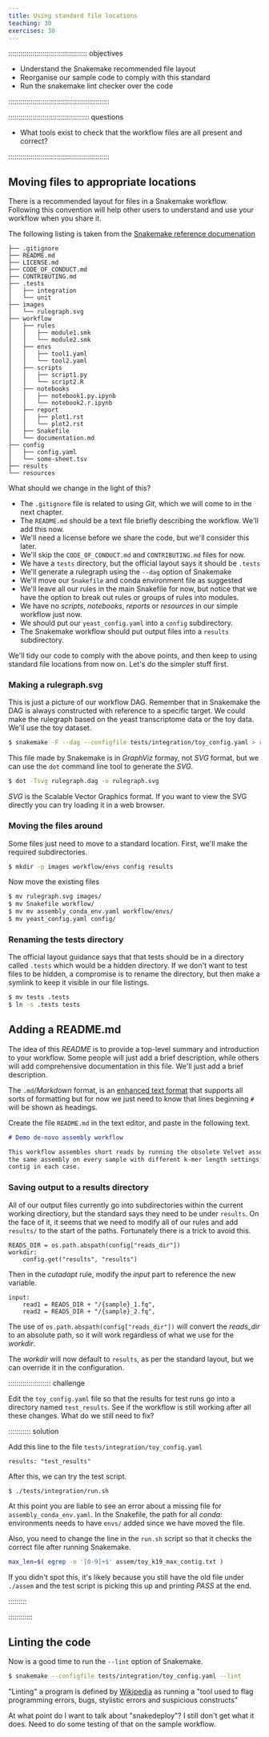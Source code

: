 ```yaml
---
title: Using standard file locations
teaching: 30
exercises: 30
---
```


::::::::::::::::::::::::::::::::::::::: objectives

- Understand the Snakemake recommended file layout
- Reorganise our sample code to comply with this standard
- Run the snakemake lint checker over the code

::::::::::::::::::::::::::::::::::::::::::::::::::

:::::::::::::::::::::::::::::::::::::::: questions

- What tools exist to check that the workflow files are all present and correct?

::::::::::::::::::::::::::::::::::::::::::::::::::

## Moving files to appropriate locations

There is a recommended layout for files in a Snakemake workflow. Following this convention will
help other users to understand and use your workflow when you share it.

The following listing is taken from the [Snakemake reference documenation](
https://snakemake.readthedocs.io/en/stable/snakefiles/deployment.html)

```
├── .gitignore
├── README.md
├── LICENSE.md
├── CODE_OF_CONDUCT.md
├── CONTRIBUTING.md
├── .tests
│   ├── integration
│   └── unit
├── images
│   └── rulegraph.svg
├── workflow
│   ├── rules
│   │   ├── module1.smk
│   │   └── module2.smk
│   ├── envs
│   │   ├── tool1.yaml
│   │   └── tool2.yaml
│   ├── scripts
│   │   ├── script1.py
│   │   └── script2.R
│   ├── notebooks
│   │   ├── notebook1.py.ipynb
│   │   └── notebook2.r.ipynb
│   ├── report
│   │   ├── plot1.rst
│   │   └── plot2.rst
│   ├── Snakefile
│   └── documentation.md
├── config
│   ├── config.yaml
│   └── some-sheet.tsv
├── results
└── resources
```

What should we change in the light of this?

* The `.gitignore` file is related to using *Git*, which we will come to in the next chapter.
* The `README.md` should be a text file briefly describing the workflow. We'll add this now.
* We'll need a license before we share the code, but we'll consider this later.
* We'll skip the `CODE_OF_CONDUCT.md` and `CONTRIBUTING.md` files for now.
* We have a `tests` directory, but the official layout says it should be `.tests`
* We'll generate a rulegraph using the `--dag` option of Snakemake
* We'll move our `Snakefile` and conda environment file as suggested
* We'll leave all our rules in the main Snakefile for now, but notice that we have the option
  to break out rules or groups of rules into modules.
* We have no *scripts*, *notebooks*, *reports* or *resources* in our simple workflow just now.
* We should put our `yeast_config.yaml` into a `config` subdirectory.
* The Snakemake workflow should put output files into a `results` subdirectory.

We'll tidy our code to comply with the above points, and then keep to using standard file
locations from now on. Let's do the simpler stuff first.

### Making a rulegraph.svg

This is just a picture of our workflow DAG. Remember that in Snakemake the DAG is always
constructed with reference to a specific target. We could make the rulegraph based on the yeast
transcriptome data or the toy data. We'll use the toy dataset.

```bash
$ snakemake -F --dag --configfile tests/integration/toy_config.yaml > rulegraph.dag
```

This file made by Snakemake is in *GraphViz* formay, not *SVG* format, but we can use the `dot`
command line tool to generate the *SVG*.

```bash
$ dot -Tsvg rulegraph.dag -o rulegraph.svg
```

*SVG* is the Scalable Vector Graphics format. If you want to view the SVG directly you can try
loading it in a web browser.

### Moving the files around

Some files just need to move to a standard location. First, we'll make the required subdirectories.

```bash
$ mkdir -p images workflow/envs config results
```

Now move the existing files

```bash
$ mv rulegraph.svg images/
$ mv Snakefile workflow/
$ mv mv assembly_conda_env.yaml workflow/envs/
$ mv yeast_config.yaml config/
```

### Renaming the tests directory

The official layout guidance says that that tests should be in a directory called `.tests` which
would be a hidden directory. If we don't want to test files to be hidden, a compromise is to
rename the directory, but then make a symlink to keep it visible in our file listings.

```bash
$ mv tests .tests
$ ln -s .tests tests
```

## Adding a README.md

The idea of this *README* is to provide a top-level summary and introduction to your workflow.
Some people will just add a brief description, while others will add comprehensive documentation
in this file. We'll just add a brief description.

The `.md`/*Markdown* format, is an [enhanced text format](
https://github.com/adam-p/markdown-here/wiki/markdown-cheatsheet) that supports all sorts of
formatting but for now we just need to know that lines beginning `#` will be shown as headings.

Create the file `README.md` in the text editor, and paste in the following text.

```markdown
# Demo de-novo assembly workflow

This workflow assembles short reads by running the obsolete Velvet assembler. It performs
the same assembly on every sample with different k-mer length settings, and reports the longest
contig in each case.
```

### Saving output to a results directory

All of our output files currently go into subdirectories within the current working directiory,
but the standard says they need to be under `results`. On the face of it, it seems that we need to
modify all of our rules and add `results/` to the start of the paths. Fortunately there is a trick
to avoid this.

```
READS_DIR = os.path.abspath(config["reads_dir"])
workdir:
    config.get("results", "results")
```

Then in the *cutadapt* rule, modify the *input* part to reference the new variable.

```
input:
    read1 = READS_DIR + "/{sample}_1.fq",
    read2 = READS_DIR + "/{sample}_2.fq",
```

The use of `os.path.abspath(config["reads_dir"])` will convert the *reads_dir* to an absolute path,
so it will work regardless of what we use for the *workdir*.

The *workdir* will now default to `results`, as per the standard layout, but we can override it
in the configuration.

::::::::::::::::::::: challenge

Edit the `toy_config.yaml` file so that the results for test runs go into a directory named
`test_results`. See if the workflow is still working after all these changes. What do we still
need to fix?

::::::::::: solution

Add this line to the file `tests/integration/toy_config.yaml`

```source
results: "test_results"
```

After this, we can try the test script.

```bash
$ ./tests/integration/run.sh
```

At this point you are liable to see an error about a missing file for `assembly_conda_env.yaml`.
In the Snakefile, the path for all *conda:* environments needs to have `envs/` added since we have
moved the file.

Also, you need to change the line in the `run.sh` script so that it checks the correct file after
running Snakemake.

```bash
max_len=$( egrep -o '[0-9]+$' assem/toy_k19_max_contig.txt )
```

If you didn't spot this, it's likely because you still have the old file under `./assem` and
the test script is picking this up and printing *PASS* at the end.

:::::::::

::::::::::::

## Linting the code

Now is a good time to run the `--lint` option of Snakemake.

```bash
$ snakemake --configfile tests/integration/toy_config.yaml --lint
```

"Linting" a program is defined by [Wikipedia](https://en.wikipedia.org/wiki/Lint_%28software%29)
as running a "tool used to flag programming errors, bugs, stylistic errors and suspicious
constructs"

At what point do I want to talk about "snakedeploy"? I still don't get what it does. Need to do
some testing of that on the sample workflow.



